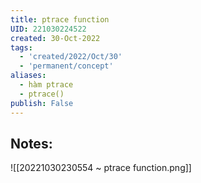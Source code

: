 ```yaml
---
title: ptrace function
UID: 221030224522
created: 30-Oct-2022
tags:
  - 'created/2022/Oct/30'
  - 'permanent/concept'
aliases:
  - hàm ptrace
  - ptrace()
publish: False
---
```

## Notes:
![[20221030230554 ~ ptrace function.png]]